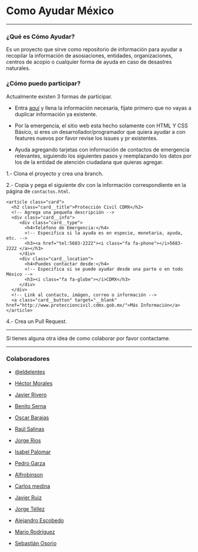 # Como Ayudar México

---

### ¿Qué es Cómo Ayudar?

Es un proyecto que sirve como repositorio de información para ayudar a recopilar la información de asosiaciones, entidades, organizaciones, centros de acopio o cualquier forma de ayuda en caso de desastres naturales.

### ¿Cómo puedo participar?

Actualmente existen 3 formas de participar.

- Entra [aquí](https://docs.google.com/forms/d/e/1FAIpQLSf_kylBvkVQXaJmBAILdpjKCsl6lERlhtnhFfB1_22g43sz4g/viewform) y llena la información necesaria, fíjate primero que no vayas a duplicar información ya existente.

- Por la emergencia, el sitio web esta hecho solamente con HTML Y CSS Básico, si eres un desarrollador/programador que quiera ayudar a con features nuevos por favor revise los issues y pr existentes.

- Ayuda agregando tarjetas con información de contactos de emergencia relevantes, siguiendo los siguientes pasos y reemplazando los datos por los de la entidad de atención ciudadana que quieras agregar.

1.- Clona el proyecto y crea una branch.

2.- Copia y pega el siguiente div con la información correspondiente en la página de `contactos.html`.

```
<article class="card">
  <h2 class="card__title">Protección Civil CDMX</h2>
  <!-- Agrega una pequeña descripción -->
  <div class="card__info">
     <div class="card__type">
       <h4>Teléfono de Emergencia:</h4>
       <!-- Especifica si la ayuda es en especie, monetaria, ayuda, etc. -->
       <h3><a href="tel:5683-2222"><i class="fa fa-phone"></i>5683-2222 </a></h3>
     </div>
     <div class="card__location">
       <h4>Puedes contactar desde:</h4>
       <!-- Especifica si se puede ayudar desde una parte o en todo México -->
       <h3><i class="fa fa-globe"></i>CDMX</h3>
     </div>
  </div>
  <!-- Link al contacto, imágen, correo o información -->
  <a class="card__button" target="__blank" href="http://www.proteccioncivil.cdmx.gob.mx/">Más Información</a>
</article>

```

4.- Crea un Pull Request.

---

Si tienes alguna otra idea de como colaborar por favor contactame.

---

### Colaboradores
- [@eldelentes](https://twitter.com/eldelentes)

- [Héctor Morales](https://github.com/HectorMg)

- [Javier Rivero](http://javierivero.com/)

- [Benito Serna](https://github.com/bhserna)

- [Oscar Barajas](https://github.com/gndx)

- [Raúl Salinas](https://github.com/nacapulque)

- [Jorge Rios](https://github.com/jotarios)

- [Isabel Palomar](https://github.com/IsabelPalomar)

- [Pedro Garza](https://github.com/PedroASGarza)

- [Alfrobinson](https://github.com/alfrobinson)

- [Carlos medina](https://www.medinnna.com/)

- [Javier Ruiz](https://github.com/javarv87)

- [Jorge Téllez](https://www.twitter.com/novohispano)

- [Alejandro Escobedo](https://www.twitter.com/aalkz)

- [Mario Rodríguez](https://www.twitter.com/mariusbc)

- [Sebastián Osorio](https://github.com/sirgalleto)
